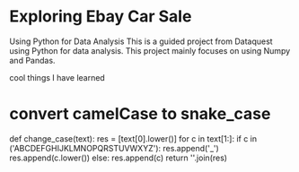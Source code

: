 # Exploring Ebay Car Sale
Using Python for Data Analysis
This is a guided project from Dataquest using Python for data analysis. This project mainly focuses on using Numpy and Pandas.

cool things I have learned
# convert camelCase to snake_case
def change_case(text):
    res = [text[0].lower()]
    for c in text[1:]:
        if c in ('ABCDEFGHIJKLMNOPQRSTUVWXYZ'):
            res.append('_')
            res.append(c.lower())
        else:
            res.append(c)
    return ''.join(res)
    

